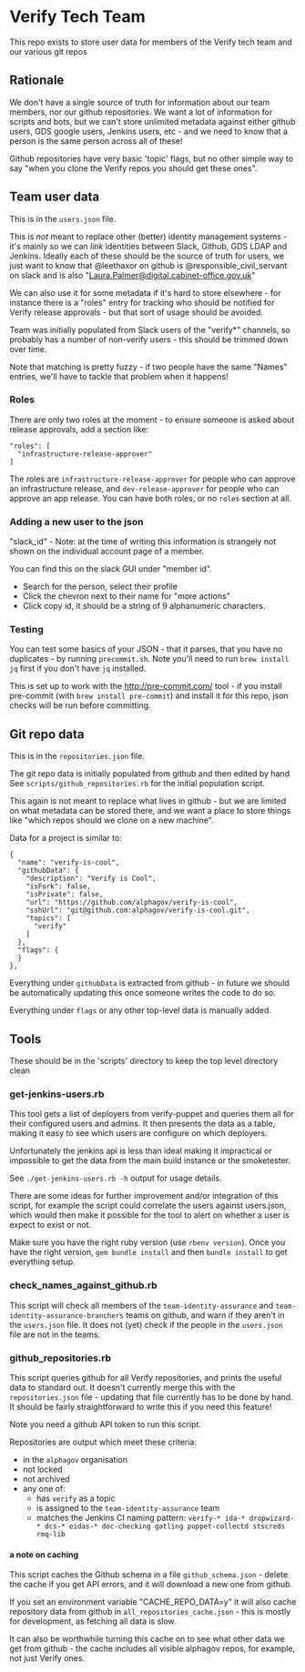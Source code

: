 # Verify Tech Team

This repo exists to store user data for members of the Verify tech team and
our various git repos

## Rationale

We don't have a single source of truth for information about our team members, nor
our github repositories.  We want a lot of information for scripts and bots, but
we can't store unlimited metadata against either github users, GDS google users,
Jenkins users, etc - and we need to know that a person is the same person across
all of these!

Github repositories have very basic 'topic' flags, but no other simple way to
say "when you clone the Verify repos you should get these ones".

## Team user data

This is in the `users.json` file.

This is _not_ meant to replace other (better) identity management systems -
it's mainly so we can _link_ identities between Slack, Github, GDS LDAP and
Jenkins.  Ideally each of these should be the source of truth for users, we
just want to know that @leethaxor on github is @responsible_civil_servant on slack
and is also "Laura.Palmer@digital.cabinet-office.gov.uk"

We can also use it for some metadata if it's hard to store elsewhere - for instance
there is a "roles" entry for tracking who should be notified for Verify release approvals -
but that sort of usage should be avoided.

Team was initially populated from Slack users of the "verify*" channels, so
probably has a number of non-verify users - this should be trimmed down
over time.

Note that matching is pretty fuzzy - if two people have the same "Names" entries,
we'll have to tackle that problem when it happens!

### Roles

There are only two roles at the moment - to ensure someone is asked about release
approvals, add a section like:

```
"roles": [
  "infrastructure-release-approver"
]
```

The roles are `infrastructure-release-approver` for people who can approve an
infrastructure release, and `dev-release-approver` for people
who can approve an app release. You can have both roles, or no `roles` section
at all.

### Adding a new user to the json

"slack_id" - Note: at the time of writing this information is strangely not shown on the individual account page of a member.

You can find this on the slack GUI under "member id".
- Search for the person, select their profile
- Click the chevron next to their name for "more actions"
- Click copy id, it should be a string of 9 alphanumeric characters.  

### Testing

You can test some basics of your JSON - that it parses, that you have
no duplicates - by running `precommit.sh`.  Note you'll need to run
`brew install jq` first if you don't have `jq` installed.

This is set up to work with the http://pre-commit.com/ tool - if you install
pre-commit (with `brew install pre-commit`) and install it for this repo,
json checks will be run before committing.

## Git repo data

This is in the `repositories.json` file.

The git repo data is initially populated from github and then edited by hand
See `scripts/github_repositories.rb` for the initial population script.

This again is not meant to replace what lives in github - but we are
limited on what metadata can be stored there, and we want a place to store
things like "which repos should we clone on a new machine".

Data for a project is similar to:

```
{
  "name": "verify-is-cool",
  "githubData": {
    "description": "Verify is Cool",
    "isFork": false,
    "isPrivate": false,
    "url": "https://github.com/alphagov/verify-is-cool",
    "sshUrl": "git@github.com:alphagov/verify-is-cool.git",
    "topics": [
      "verify"
    ]
  },
  "flags": {
  }
},
```

Everything under `githubData` is extracted from github - in future we should
be automatically updating this once someone writes the code to do so.

Everything under `flags` or any other top-level data is manually added.

## Tools

These should be in the 'scripts' directory to keep the top level directory clean

### get-jenkins-users.rb

This tool gets a list of deployers from verify-puppet and queries them all for
their configured users and admins.  It then presents the data as a table,
making it easy to see which users are configure on which deployers.

Unfortunately the jenkins api is less than ideal making it impractical or
impossible to get the data from the main build instance or the smoketester.

See `./get-jenkins-users.rb -h` output for usage details.

There are some ideas for further improvement and/or integration of this
script, for example the script could correlate the users against users.json,
which would then make it possible for the tool to alert on whether a user is
expect to exist or not.

Make sure you have the right ruby version (use `rbenv version`). Once you have the right version, `gem bundle install` and then `bundle install` to get everything setup.

### check_names_against_github.rb

This script will check all members of the `team-identity-assurance` and `team-identity-assurance-branchers`
teams on github, and warn if they aren't in the `users.json` file.  It does not
(yet) check if the people in the `users.json` file are not in the teams.

### github_repositories.rb

This script queries github for all Verify repositories, and prints the useful
data to standard out.  It doesn't currently merge this with the `repositories.json`
file - updating that file currently has to be done by hand.  It should be
fairly straightforward to write this if you need this feature!

Note you need a github API token to run this script.

Repositories are output which meet these criteria:

- in the `alphagov` organisation
- not locked
- not archived
- any one of:
  - has `verify` as a topic
  - is assigned to the `team-identity-assurance` team
  - matches the Jenkins CI naming pattern:
`verify-* ida-* dropwizard-* dcs-* eidas-* doc-checking gatling puppet-collectd stscreds rmq-lib`

#### a note on caching

This script caches the Github schema in a file `github_schema.json` - delete the
cache if you get API errors, and it will download a new one from github.

If you set an environment variable "CACHE_REPO_DATA=y" it will also cache repository
data from github in `all_repositories_cache.json` - this is mostly for development,
as fetching all data is slow.

It can also be worthwhile turning this cache on to see what other data we get
from github - the cache includes all visible alphagov repos, for example, not
just Verify ones.
